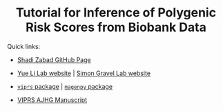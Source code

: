 <h1 align="center">Tutorial for Inference of Polygenic Risk Scores from Biobank Data</h1>

Quick links:

* [Shadi Zabad GitHub Page](https://github.com/shz9/viprs)
* [Yue Li Lab website](https://www.cs.mcgill.ca/~yueli/) | [Simon Gravel Lab website](https://gravellab.github.io/)

* [`viprs` package](https://shz9.github.io/viprs/) | [`magenpy` package](https://shz9.github.io/magenpy/)
* [VIPRS AJHG Manuscript](https://doi.org/10.1016/j.ajhg.2023.03.009)


